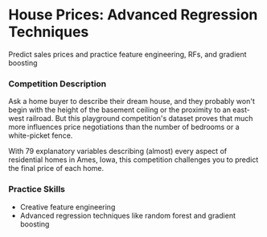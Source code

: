 # House Prices: Advanced Regression Techniques
Predict sales prices and practice feature engineering, RFs, and gradient boosting

### Competition Description

Ask a home buyer to describe their dream house, and they probably won't begin with the height of the basement ceiling or the proximity to an east-west railroad. But this playground competition's dataset proves that much more influences price negotiations than the number of bedrooms or a white-picket fence.

With 79 explanatory variables describing (almost) every aspect of residential homes in Ames, Iowa, this competition challenges you to predict the final price of each home.

### Practice Skills

- Creative feature engineering 
- Advanced regression techniques like random forest and gradient boosting
